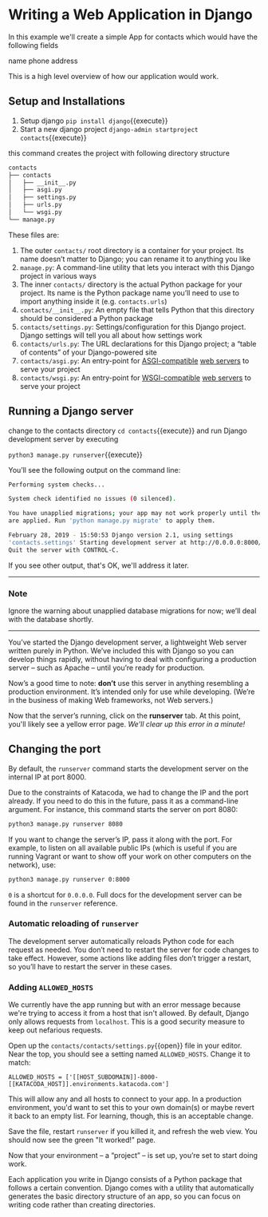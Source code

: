 # Writing a Web Application in Django

In this example we'll create a simple App for contacts which would have the following fields

name
phone
address

This is a high level overview of how our application would work.

<!---![Sample Contacts REST API](https://miro.medium.com/max/2000/1*lAMsvtB6afHwTQYCNM1xvw.png)) --->

## Setup and Installations

1. Setup django `pip install django`{{execute}}
2. Start a new django project `django-admin startproject contacts`{{execute}}

this command creates the project with following directory structure

```bash
contacts
├── contacts
│   ├── __init__.py
│   ├── asgi.py
│   ├── settings.py
│   ├── urls.py
│   └── wsgi.py
└── manage.py
```

These files are:

1. The outer `contacts/` root directory is a container for your project. Its name doesn’t matter to Django; you can rename it to anything you like
2. `manage.py`: A command-line utility that lets you interact with this Django project in various ways
3. The inner `contacts/` directory is the actual Python package for your project. Its name is the Python package name you’ll need to use to import anything inside it (e.g. `contacts.urls`)
4. `contacts/__init__.py`: An empty file that tells Python that this directory should be considered a Python package
5. `contacts/settings.py`: Settings/configuration for this Django project. Django settings will tell you all about how settings work
6. `contacts/urls.py`: The URL declarations for this Django project; a “table of contents” of your Django-powered site
7. `contacts/asgi.py`: An entry-point for [ASGI-compatible](https://asgi.readthedocs.io/en/latest/) [web servers](https://www.uvicorn.org) to serve your project
8. `contacts/wsgi.py`: An entry-point for [WSGI-compatible](https://wsgi.readthedocs.io/en/latest/index.html#) [web servers](https://gunicorn.org) to serve your project

## Running a Django server

change to the contacts directory `cd contacts`{{execute}} and run Django development server by executing

`python3 manage.py runserver`{{execute}}

You’ll see the following output on the command line:

```bash
Performing system checks...

System check identified no issues (0 silenced).

You have unapplied migrations; your app may not work properly until they
are applied. Run 'python manage.py migrate' to apply them.

February 28, 2019 - 15:50:53 Django version 2.1, using settings
'contacts.settings' Starting development server at http://0.0.0.0:8000/
Quit the server with CONTROL-C.
```

If you see other output, that's OK, we'll address it later.

---

### Note

Ignore the warning about unapplied database migrations for now; we’ll
deal with the database shortly.

---

You’ve started the Django development server, a lightweight Web server
written purely in Python. We’ve included this with Django so you can
develop things rapidly, without having to deal with configuring a
production server – such as Apache – until you’re ready for production.

Now’s a good time to note: **don’t** use this server in anything resembling
a production environment. It’s intended only for use while developing.
(We’re in the business of making Web frameworks, not Web servers.)

Now that the server’s running, click on the **runserver** tab. At this
point, you'll likely see a yellow error page. _We'll clear up this error
in a minute!_

## Changing the port

By default, the `runserver` command starts the development server on the
internal IP at port 8000.

Due to the constraints of Katacoda, we had to change the IP and the port
already. If you need to do this in the future, pass it as a command-line
argument. For instance, this command starts the server on port 8080: 

```bash
python3 manage.py runserver 8080
```

If you want to change the server’s IP, pass it along with the port. For
example, to listen on all available public IPs (which is useful if you
are running Vagrant or want to show off your work on other computers on
the network), use:

```bash
python3 manage.py runserver 0:8000
```

`0` is a shortcut for `0.0.0.0`. Full docs for the development server
can be found in the `runserver` reference.

### Automatic reloading of `runserver`

The development server automatically reloads Python code for each
request as needed. You don’t need to restart the server for code changes
to take effect. However, some actions like adding files don’t trigger a
restart, so you’ll have to restart the server in these cases.

### Adding `ALLOWED_HOSTS`

We currently have the app running but with an error message because
we're trying to access it from a host that isn't allowed. By default,
Django only allows requests from `localhost`. This is a good security
measure to keep out nefarious requests.

Open up the `contacts/contacts/settings.py`{{open}} file in your editor. Near the top, you should see a
setting named `ALLOWED_HOSTS`. Change it to match:

`ALLOWED_HOSTS = ['[[HOST_SUBDOMAIN]]-8000-[[KATACODA_HOST]].environments.katacoda.com']`

This will allow any and all hosts to connect to your app. In a
production environment, you'd want to set this to your own domain(s) or
maybe revert it back to an empty list. For learning, though, this is an
acceptable change.

Save the file, restart `runserver` if you killed it, and refresh the web
view. You should now see the green "It worked!" page.

Now that your environment – a “project” – is set up, you’re set to start
doing work.

Each application you write in Django consists of a Python package that
follows a certain convention. Django comes with a utility that
automatically generates the basic directory structure of an app, so you
can focus on writing code rather than creating directories.